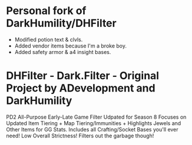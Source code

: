 # Personal fork of DarkHumility/DHFilter
- Modified potion text & clvls.
- Added vendor items because I'm a broke boy.
- Added safety armor & a4 insight bases.

# DHFilter - Dark.Filter - Original Project by ADevelopment and DarkHumility
PD2 All-Purpose Early-Late Game Filter Udpated for Season 8
Focuses on Updated Item Tiering + Map Tiering/Immunities + Highlights Jewels and Other Items for GG Stats. Includes all Crafting/Socket Bases you'll ever need!
Low Overall Strictness! Filters out the garbage though!

